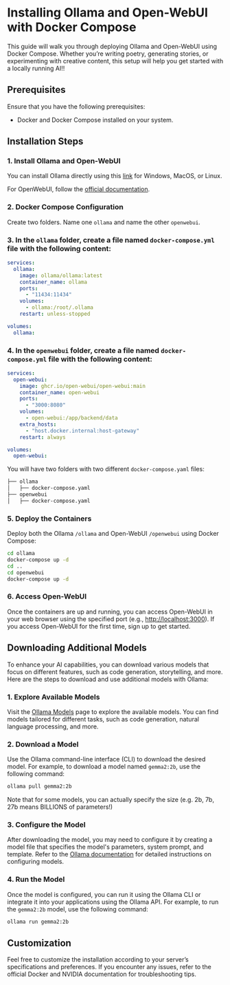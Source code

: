# Installing Ollama and Open-WebUI with Docker Compose

This guide will walk you through deploying Ollama and Open-WebUI using Docker Compose. Whether you’re writing poetry, generating stories, or experimenting with creative content, this setup will help you get started with a locally running AI!!

## Prerequisites

Ensure that you have the following prerequisites:

- Docker and Docker Compose installed on your system.

## Installation Steps

### 1. Install Ollama and Open-WebUI

You can install Ollama directly using this [link](https://ollama.com/download) for Windows, MacOS, or Linux.

For OpenWebUI, follow the [official documentation](https://docs.openwebui.com/getting-started/).

### 2. Docker Compose Configuration

Create two folders. Name one `ollama` and name the other `openwebui`. 

### 3. In the `ollama` folder, create a file named  `docker-compose.yml` file with the following content:

```yaml
services:
  ollama:
    image: ollama/ollama:latest
    container_name: ollama
    ports:
      - "11434:11434"
    volumes:
      - ollama:/root/.ollama
    restart: unless-stopped

volumes:
  ollama:
```
### 4. In the `openwebui` folder, create a file named  `docker-compose.yml` file with the following content:

```yaml
services:
  open-webui:
    image: ghcr.io/open-webui/open-webui:main
    container_name: open-webui
    ports:
      - "3000:8080"
    volumes:
      - open-webui:/app/backend/data
    extra_hosts:
      - "host.docker.internal:host-gateway"
    restart: always

volumes:
  open-webui:
```

You will have two folders with two different `docker-compose.yaml` files:
```bash
├── ollama
│   ├── docker-compose.yaml
├── openwebui
│   ├── docker-compose.yaml
```

### 5. Deploy the Containers

Deploy both the Ollama `/ollama` and Open-WebUI `/openwebui` using Docker Compose:

```bash
cd ollama
docker-compose up -d
cd ..
cd openwebui
docker-compose up -d
```

### 6. Access Open-WebUI

Once the containers are up and running, you can access Open-WebUI in your web browser using the specified port (e.g., [http://localhost:3000](http://localhost:3000)). If you access Open-WebUI for the first time, sign up to get started.

## Downloading Additional Models

To enhance your AI capabilities, you can download various models that focus on different features, such as code generation, storytelling, and more. Here are the steps to download and use additional models with Ollama:

### 1. Explore Available Models

Visit the [Ollama Models](https://ollama.com/search) page to explore the available models. You can find models tailored for different tasks, such as code generation, natural language processing, and more.

### 2. Download a Model

Use the Ollama command-line interface (CLI) to download the desired model. For example, to download a model named `gemma2:2b`, use the following command:

```bash
ollama pull gemma2:2b
```

Note that for some models, you can actually specify the size (e.g. 2b, 7b, 27b means BILLIONS of parameters!)

### 3. Configure the Model

After downloading the model, you may need to configure it by creating a model file that specifies the model's parameters, system prompt, and template. Refer to the [Ollama documentation](https://ollama.com/docs) for detailed instructions on configuring models.

### 4. Run the Model

Once the model is configured, you can run it using the Ollama CLI or integrate it into your applications using the Ollama API. For example, to run the `gemma2:2b` model, use the following command:

```bash
ollama run gemma2:2b
```

## Customization

Feel free to customize the installation according to your server’s specifications and preferences. If you encounter any issues, refer to the official Docker and NVIDIA documentation for troubleshooting tips.
